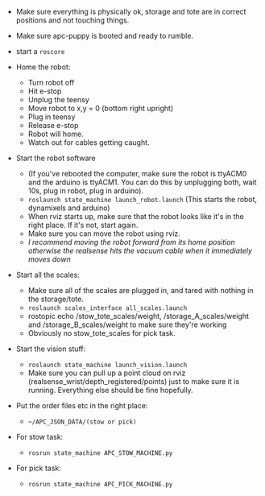 * Make sure everything is physically ok, storage and tote are in correct positions and not touching things.

* Make sure apc-puppy is booted and ready to rumble.

* start a `roscore`

* Home the robot:
  * Turn robot off
  * Hit e-stop
  * Unplug the teensy
  * Move robot to x,y = 0  (bottom right upright)
  * Plug in teensy
  * Release e-stop
  * Robot will home.
  * Watch out for cables getting caught.

* Start the robot software
  * (If you've rebooted the computer, make sure the robot is ttyACM0 and the arduino is ttyACM1. You can do this by unplugging both, wait 10s, plug in robot, plug in arduino).
  * `roslaunch state_machine launch_robot.launch`  (This starts the robot, dynamixels and arduino)
  * When rviz starts up, make sure that the robot looks like it's in the right place.  If it's not, start again.
  * Make sure you can move the robot using rviz.
  * *I recommend moving the robot forward from its home position otherwise the realsense hits the vacuum cable when it immediately moves down*

* Start all the scales:
  * Make sure all of the scales are plugged in, and tared with nothing in the storage/tote.
  * `roslaunch scales_interface all_scales.launch`
  * rostopic echo /stow_tote_scales/weight, /storage_A_scales/weight and /storage_B_scales/weight to make sure they're working
  * Obviously no stow_tote_scales for pick task.

* Start the vision stuff:
  * `roslaunch state_machine launch_vision.launch`
  * Make sure you can pull up a point cloud on rviz (realsense_wrist/depth_registered/points) just to make sure it is running. Everything else should be fine hopefully.

* Put the order files etc in the right place:
  * `~/APC_JSON_DATA/(stow or pick)`

* For stow task:
  * `rosrun state_machine APC_STOW_MACHINE.py`

* For pick task:
  * `rosrun state_machine APC_PICK_MACHINE.py`
